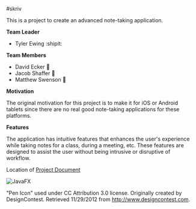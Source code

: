 #skriv

This is a project to create an advanced note-taking application.

**Team Leader**

* Tyler Ewing :shipit:

**Team Members**

* David Ecker :shit:
* Jacob Shaffer :hamster:
* Matthew Swenson :bikini:

**Motivation**

The original motivation for this project is to make it for iOS or Android tablets since there are no real good note-taking applications for these platforms.

**Features**

The application has intuitive features that enhances the user's experience while taking notes for a class, during a meeting, etc. These features are designed to assist the user without being intrusive or disruptive of workflow.

Location of [Project Document](https://docs.google.com/document/d/1okCINTe163fr9JDWqGDj-NX_W_H1wbJyPUBfAmfTIEk/edit)


![JavaFX](https://github.com/zoso10/skriv/blob/master/Screen%20Shot.png?raw=true)

"Pen Icon" used under CC Attribution 3.0 license. Originally created by DesignContest. Retrieved 11/29/2012 from http://www.designcontest.com.